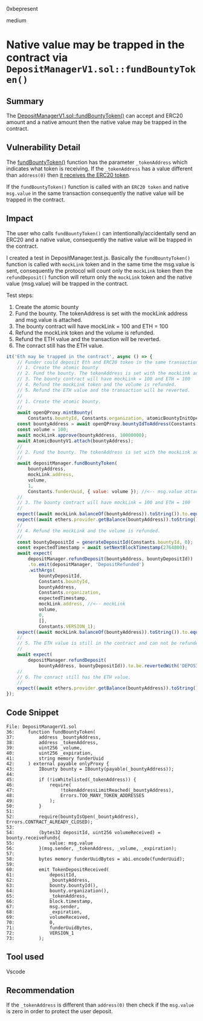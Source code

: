 0xbepresent

medium

# Native value may be trapped in the contract via ```DepositManagerV1.sol::fundBountyToken()```

## Summary

The [DepositManagerV1.sol::fundBountyToken()](https://github.com/sherlock-audit/2023-02-openq/blob/main/contracts/DepositManager/Implementations/DepositManagerV1.sol#L36) can accept and ERC20 amount and a native amount then the native value may be trapped in the contract.

## Vulnerability Detail

The [fundBountyToken()](https://github.com/sherlock-audit/2023-02-openq/blob/main/contracts/DepositManager/Implementations/DepositManagerV1.sol#L36) function has the parameter ```_tokenAddress``` which indicates what token is receiving. If the ```_tokenAddress``` has a value different than ```address(0)``` then [it receives the ERC20 token](https://github.com/sherlock-audit/2023-02-openq/blob/main/contracts/Bounty/Implementations/BountyCore.sol#L44).

If the ```fundBountyToken()``` function is called with an ```ERC20 token``` and native ```msg.value``` in the same transaction consequently the native value will be trapped in the contract.

## Impact

The user who calls ```fundBountyToken()``` can intentionally/accidentally send an ERC20 and a native value, consequently the native value will be trapped in the contract.

I created a test in DepositManager.test.js. Basically the ```fundBountyToken()``` function is called with ```mockLink``` token and in the same time the msg.value is sent, consequently the protocol will count only the ```mockLink``` token then the ```refundDeposit()``` function will return only the ```mockLink``` token and the native value (msg.value) will be trapped in the contract.

Test steps:

1. Create the atomic bounty
2. Fund the bounty. The tokenAddress is set with the mockLink address and msg.value is attached.
3. The bounty contract will have mockLink = 100 and ETH = 100
4. Refund the mockLink token and the volume is refunded.
5. Refund the ETH value and the transaction will be reverted.
6. The conract still has the ETH value.

```javascript
it('Eth may be trapped in the contract', async () => {
    // Funder could deposit Eth and ERC20 token in the same transaction and the ETH will be trapped.
    // 1. Create the atomic bounty
    // 2. Fund the bounty. The tokenAddress is set with the mockLink address and msg.value is attached.
    // 3. The bounty contract will have mockLink = 100 and ETH = 100
    // 4. Refund the mockLink token and the volume is refunded.
    // 5. Refund the ETH value and the transaction will be reverted.
    //
    // 1. Create the atomic bounty.
    //
    await openQProxy.mintBounty(
        Constants.bountyId, Constants.organization, atomicBountyInitOperation);
    const bountyAddress = await openQProxy.bountyIdToAddress(Constants.bountyId);
    const volume = 100;
    await mockLink.approve(bountyAddress, 10000000);
    await AtomicBountyV1.attach(bountyAddress);
    //
    // 2. Fund the bounty. The tokenAddress is set with the mockLink address and msg.value is attached.
    //
    await depositManager.fundBountyToken(
        bountyAddress,
        mockLink.address,
        volume,
        1,
        Constants.funderUuid, { value: volume }); //<-- msg.value attached
    //
    // 3. The bounty contract will have mockLink = 100 and ETH = 100
    //
    expect((await mockLink.balanceOf(bountyAddress)).toString()).to.equal('100');
    expect((await ethers.provider.getBalance(bountyAddress)).toString()).to.equal('100');
    //
    // 4. Refund the mockLink and the volume is refunded.
    //
    const bountyDepositId = generateDepositId(Constants.bountyId, 0);
    const expectedTimestamp = await setNextBlockTimestamp(2764800);
    await expect(
        depositManager.refundDeposit(bountyAddress, bountyDepositId))
        .to.emit(depositManager, 'DepositRefunded')
        .withArgs(
            bountyDepositId,
            Constants.bountyId,
            bountyAddress,
            Constants.organization,
            expectedTimestamp,
            mockLink.address, //<-- mockLink
            volume,
            0,
            [],
            Constants.VERSION_1);
    expect((await mockLink.balanceOf(bountyAddress)).toString()).to.equal('0');
    //
    // 5. The ETH value is still in the contract and can not be refunded.
    //
    await expect(
        depositManager.refundDeposit(
            bountyAddress, bountyDepositId)).to.be.revertedWith('DEPOSIT_ALREADY_REFUNDED');
    //
    // 6. The conract still has the ETH value.
    //
    expect((await ethers.provider.getBalance(bountyAddress)).toString()).to.equal('100');
});
```

## Code Snippet

```solidity
File: DepositManagerV1.sol
36:     function fundBountyToken(
37:         address _bountyAddress,
38:         address _tokenAddress,
39:         uint256 _volume,
40:         uint256 _expiration,
41:         string memory funderUuid
42:     ) external payable onlyProxy {
43:         IBounty bounty = IBounty(payable(_bountyAddress));
44: 
45:         if (!isWhitelisted(_tokenAddress)) {
46:             require(
47:                 !tokenAddressLimitReached(_bountyAddress),
48:                 Errors.TOO_MANY_TOKEN_ADDRESSES
49:             );
50:         }
51: 
52:         require(bountyIsOpen(_bountyAddress), Errors.CONTRACT_ALREADY_CLOSED);
53: 
54:         (bytes32 depositId, uint256 volumeReceived) = bounty.receiveFunds{
55:             value: msg.value
56:         }(msg.sender, _tokenAddress, _volume, _expiration);
57: 
58:         bytes memory funderUuidBytes = abi.encode(funderUuid);
59: 
60:         emit TokenDepositReceived(
61:             depositId,
62:             _bountyAddress,
63:             bounty.bountyId(),
64:             bounty.organization(),
65:             _tokenAddress,
66:             block.timestamp,
67:             msg.sender,
68:             _expiration,
69:             volumeReceived,
70:             0,
71:             funderUuidBytes,
72:             VERSION_1
73:         );
```

## Tool used

Vscode

## Recommendation

If the ```_tokenAddress``` is different than ```address(0)``` then check if the ```msg.value``` is zero in order to protect the user deposit.